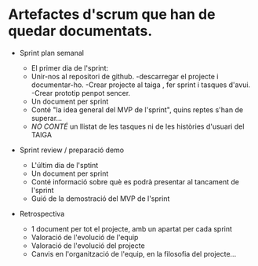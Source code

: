 # Artefactes d'scrum que han de quedar documentats.
  * Sprint plan semanal 
    * El primer dia de l'sprint: 
    
    - Unir-nos al repositori de github.
    -descarregar el projecte i documentar-ho.
    -Crear projecte al taiga , fer sprint i tasques d'avui.
    -Crear prototip penpot sencer.

    * Un document per sprint
    * Conté "la idea general del MVP de l'sprint", quins reptes s'han de superar...
    * *NO CONTÉ* un llistat de les tasques ni de les històries d'usuari del TAIGA
  * Sprint review / preparació demo 
    *  L'últim dia de l'sptint
    *  Un document per sprint
    *  Conté informació sobre què es podrà presentar al tancament de l'sprint
    *  Guió de la demostració del MVP de l'sprint
  * Retrospectiva 
    * 1 document per tot el projecte, amb un apartat per cada sprint
    * Valoració de l'evolució de l'equip
    * Valoració de l'evolució del projecte
    * Canvis en l'organització de l'equip, en la filosofia del projecte...
